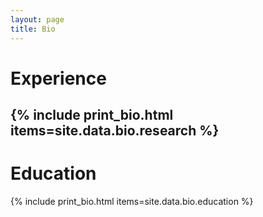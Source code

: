 ```yaml
---
layout: page
title: Bio
---
```


# Experience
{% include print_bio.html items=site.data.bio.research %} 
---

# Education
 {% include print_bio.html items=site.data.bio.education %} 